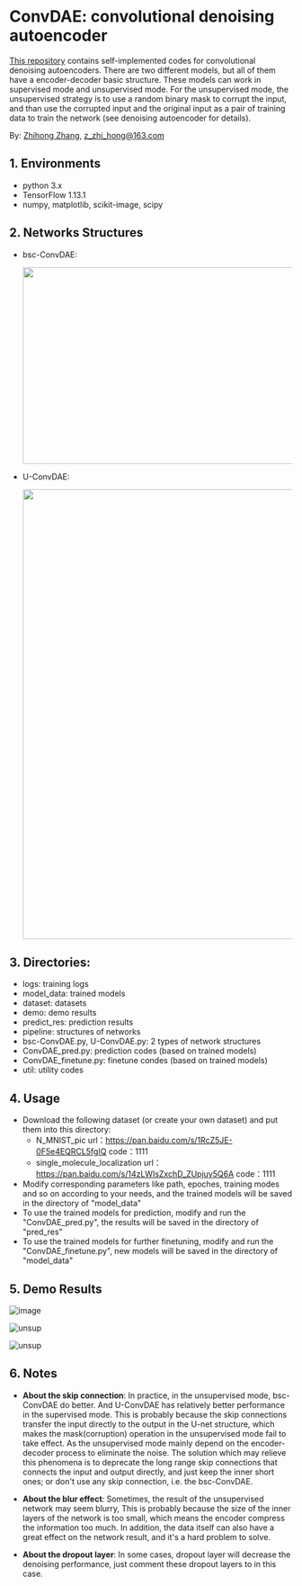 # ConvDAE: convolutional denoising autoencoder
[This repository](https://github.com/dawnlh/ConvDAE) contains self-implemented codes for convolutional denoising autoencoders. There are two different models, but all of them have a encoder-decoder basic structure. These models can work in supervised mode and unsupervised mode. For the unsupervised mode, the unsupervised strategy is to use a random binary mask to corrupt the input, and than use the corrupted input and the original input as a pair of training data to train the network  (see denoising autoencoder for details).

By: [Zhihong Zhang](https://github.com/dawnlh), [z_zhi_hong@163.com](mailto:z_zhi_hong@163.com)

## 1. Environments

- python 3.x
- TensorFlow 1.13.1
- numpy, matplotlib, scikit-image, scipy


## 2. Networks Structures

- bsc-ConvDAE: 

  <div align=center><img width="800" height="350" src="https://github.com/dawnlh/ConvDAE/blob/master/pipeline/L-ConvDAE.png?raw=true"/></div>

- U-ConvDAE: 

    <div align=center><img width="800" height="800" src="https://github.com/dawnlh/ConvDAE/blob/master/pipeline/U-ConvDAE.png?raw=true"/></div> 


## 3. Directories:

* logs: training logs
* model_data: trained models
* dataset: datasets
* demo: demo results
* predict_res: prediction results
* pipeline: structures of networks
* bsc-ConvDAE.py, U-ConvDAE.py: 2 types of network structures
* ConvDAE_pred.py: prediction codes (based on trained models)
* ConvDAE_finetune.py: finetune condes (based on trained models)
* util: utility codes



## 4. Usage

- Download the following dataset (or create your own dataset) and put them into this directory:
  - N_MNIST_pic url：https://pan.baidu.com/s/1RcZ5JE-0F5e4EQRCL5fgIQ code：1111
  - single_molecule_localization url：https://pan.baidu.com/s/14zLWIsZxchD_ZUpjuy5Q6A  code：1111
- Modify corresponding parameters like path, epoches, training modes and so on according to your needs, and the trained models will be saved in the directory of "model_data"
- To use the trained models for prediction,  modify and run the "ConvDAE_pred.py", the results will be saved in the directory of "pred_res"
- To use the trained models for further finetuning,  modify and run the "ConvDAE_finetune.py", new models will be saved in the directory of "model_data"



## 5. Demo Results

![image](https://github.com/dawnlh/ConvDAE/blob/master/demo/unsup-ConvDAE_unsup_dots.png?raw=true)

![unsup](https://github.com/dawnlh/ConvDAE/blob/master/demo/sup-U-ConvDAE_N-MNIST-PIC.png?raw=true)

![unsup](https://github.com/dawnlh/ConvDAE/blob/master/demo/unsup-ConvDAE_unsup_N-MNIST-PIC.png?raw=true)



## 6. Notes

- **About the skip connection**: In practice, in the unsupervised mode, bsc-ConvDAE do better. And U-ConvDAE has relatively better performance in the supervised mode. This is probably because the skip connections transfer the input directly to the output in the U-net structure, which makes the mask(corruption) operation in the unsupervised mode fail to take effect. As the unsupervised mode mainly depend on the encoder-decoder process to eliminate the noise. The solution which may relieve this phenomena is to deprecate the long range skip connections that connects the input and output directly, and just keep the inner short ones; or don't use any skip connection, i.e. the bsc-ConvDAE.


- **About the blur effect**: Sometimes, the result of the unsupervised network may seem blurry, This is probably because the size of the inner layers of the network is too small, which means the encoder compress the information too much. In addition, the data itself can also have a great effect on the network result, and it's a hard problem to solve.
- **About the dropout layer**: In some cases, dropout layer will decrease the denoising performance, just comment these dropout layers to in this case.
